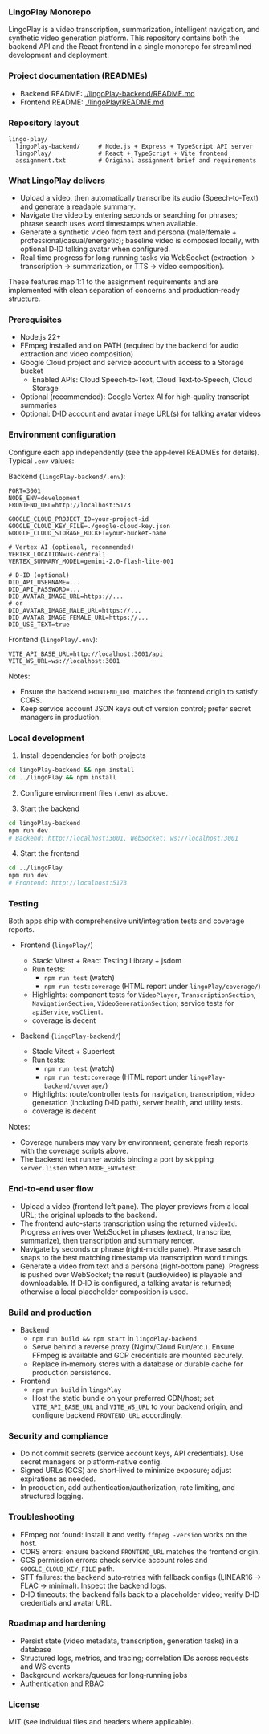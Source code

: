 ### LingoPlay Monorepo

LingoPlay is a video transcription, summarization, intelligent navigation, and synthetic video generation platform. This repository contains both the backend API and the React frontend in a single monorepo for streamlined development and deployment.

### Project documentation (READMEs)

- Backend README: [./lingoPlay-backend/README.md](./lingoPlay-backend/README.md)
- Frontend README: [./lingoPlay/README.md](./lingoPlay/README.md)

### Repository layout

```
lingo-play/
  lingoPlay-backend/     # Node.js + Express + TypeScript API server
  lingoPlay/             # React + TypeScript + Vite frontend
  assignment.txt         # Original assignment brief and requirements
```

### What LingoPlay delivers

- Upload a video, then automatically transcribe its audio (Speech‑to‑Text) and generate a readable summary.
- Navigate the video by entering seconds or searching for phrases; phrase search uses word timestamps when available.
- Generate a synthetic video from text and persona (male/female + professional/casual/energetic); baseline video is composed locally, with optional D‑ID talking avatar when configured.
- Real‑time progress for long‑running tasks via WebSocket (extraction → transcription → summarization, or TTS → video composition).

These features map 1:1 to the assignment requirements and are implemented with clean separation of concerns and production‑ready structure.

### Prerequisites

- Node.js 22+
- FFmpeg installed and on PATH (required by the backend for audio extraction and video composition)
- Google Cloud project and service account with access to a Storage bucket
  - Enabled APIs: Cloud Speech‑to‑Text, Cloud Text‑to‑Speech, Cloud Storage
- Optional (recommended): Google Vertex AI for high‑quality transcript summaries
- Optional: D‑ID account and avatar image URL(s) for talking avatar videos

### Environment configuration

Configure each app independently (see the app‑level READMEs for details). Typical `.env` values:

Backend (`lingoPlay-backend/.env`):

```
PORT=3001
NODE_ENV=development
FRONTEND_URL=http://localhost:5173

GOOGLE_CLOUD_PROJECT_ID=your-project-id
GOOGLE_CLOUD_KEY_FILE=./google-cloud-key.json
GOOGLE_CLOUD_STORAGE_BUCKET=your-bucket-name

# Vertex AI (optional, recommended)
VERTEX_LOCATION=us-central1
VERTEX_SUMMARY_MODEL=gemini-2.0-flash-lite-001

# D‑ID (optional)
DID_API_USERNAME=...
DID_API_PASSWORD=...
DID_AVATAR_IMAGE_URL=https://...
# or
DID_AVATAR_IMAGE_MALE_URL=https://...
DID_AVATAR_IMAGE_FEMALE_URL=https://...
DID_USE_TEXT=true
```

Frontend (`lingoPlay/.env`):

```
VITE_API_BASE_URL=http://localhost:3001/api
VITE_WS_URL=ws://localhost:3001
```

Notes:

- Ensure the backend `FRONTEND_URL` matches the frontend origin to satisfy CORS.
- Keep service account JSON keys out of version control; prefer secret managers in production.

### Local development

1. Install dependencies for both projects

```bash
cd lingoPlay-backend && npm install
cd ../lingoPlay && npm install
```

2. Configure environment files (`.env`) as above.

3. Start the backend

```bash
cd lingoPlay-backend
npm run dev
# Backend: http://localhost:3001, WebSocket: ws://localhost:3001
```

4. Start the frontend

```bash
cd ../lingoPlay
npm run dev
# Frontend: http://localhost:5173
```

### Testing

Both apps ship with comprehensive unit/integration tests and coverage reports.

- Frontend (`lingoPlay/`)

  - Stack: Vitest + React Testing Library + jsdom
  - Run tests:
    - `npm run test` (watch)
    - `npm run test:coverage` (HTML report under `lingoPlay/coverage/`)
  - Highlights: component tests for `VideoPlayer`, `TranscriptionSection`, `NavigationSection`, `VideoGenerationSection`; service tests for `apiService`, `wsClient`.
  - coverage is decent

- Backend (`lingoPlay-backend/`)
  - Stack: Vitest + Supertest
  - Run tests:
    - `npm run test` (watch)
    - `npm run test:coverage` (HTML report under `lingoPlay-backend/coverage/`)
  - Highlights: route/controller tests for navigation, transcription, video generation (including D‑ID path), server health, and utility tests.
  - coverage is decent

Notes:

- Coverage numbers may vary by environment; generate fresh reports with the coverage scripts above.
- The backend test runner avoids binding a port by skipping `server.listen` when `NODE_ENV=test`.

### End‑to‑end user flow

- Upload a video (frontend left pane). The player previews from a local URL; the original uploads to the backend.
- The frontend auto‑starts transcription using the returned `videoId`. Progress arrives over WebSocket in phases (extract, transcribe, summarize), then transcription and summary render.
- Navigate by seconds or phrase (right‑middle pane). Phrase search snaps to the best matching timestamp via transcription word timings.
- Generate a video from text and a persona (right‑bottom pane). Progress is pushed over WebSocket; the result (audio/video) is playable and downloadable. If D‑ID is configured, a talking avatar is returned; otherwise a local placeholder composition is used.

### Build and production

- Backend
  - `npm run build && npm start` in `lingoPlay-backend`
  - Serve behind a reverse proxy (Nginx/Cloud Run/etc.). Ensure FFmpeg is available and GCP credentials are mounted securely.
  - Replace in‑memory stores with a database or durable cache for production persistence.
- Frontend
  - `npm run build` in `lingoPlay`
  - Host the static bundle on your preferred CDN/host; set `VITE_API_BASE_URL` and `VITE_WS_URL` to your backend origin, and configure backend `FRONTEND_URL` accordingly.

### Security and compliance

- Do not commit secrets (service account keys, API credentials). Use secret managers or platform‑native config.
- Signed URLs (GCS) are short‑lived to minimize exposure; adjust expirations as needed.
- In production, add authentication/authorization, rate limiting, and structured logging.

### Troubleshooting

- FFmpeg not found: install it and verify `ffmpeg -version` works on the host.
- CORS errors: ensure backend `FRONTEND_URL` matches the frontend origin.
- GCS permission errors: check service account roles and `GOOGLE_CLOUD_KEY_FILE` path.
- STT failures: the backend auto‑retries with fallback configs (LINEAR16 → FLAC → minimal). Inspect the backend logs.
- D‑ID timeouts: the backend falls back to a placeholder video; verify D‑ID credentials and avatar URL.

### Roadmap and hardening

- Persist state (video metadata, transcription, generation tasks) in a database
- Structured logs, metrics, and tracing; correlation IDs across requests and WS events
- Background workers/queues for long‑running jobs
- Authentication and RBAC

### License

MIT (see individual files and headers where applicable).
